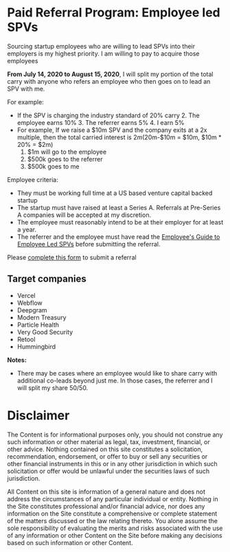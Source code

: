 # Paid Referral Program: Employee led SPVs
Sourcing startup employees who are willing to lead SPVs into their employers is my highest priority. I am willing to pay to acquire those employees

**From July 14, 2020 to August 15, 2020**, I will split my portion of the total carry with anyone who refers an employee who then goes on to lead an SPV with me. 

For example:

 -  If the SPV is charging the industry standard of 20% carry
	2. The employee earns 10%
	3. The referrer earns 5%
	4. I earn 5%
 -  For example, If we raise a $10m SPV and the company exits at a 2x multiple, then the total carried interest is $2m ($20m-$10m = $10m, $10m * 20% = $2m)
    1.  $1m will go to the employee
    2.  $500k goes to the referrer
    3.  $500k goes to me

Employee criteria:
 - They must be working full time at a US based venture capital backed startup
 - The startup must have raised at least a Series A. Referrals at Pre-Series A companies will be accepted at my discretion.
 - The employee must reasonably intend to be at their employer for at least a year.
 - The referrer and the employee must have read the [Employee's Guide to Employee Led SPVs](https://harveymultani.substack.com/p/startup-employee-syndicates-multiply) before submitting the referral.

Please [complete this form](https://harveymultani902367.typeform.com/to/ZrDo7G08) to submit a referral

## Target companies
- Vercel
- Webflow
- Deepgram
- Modern Treasury
- Particle Health
- Very Good Security
- Retool
- Hummingbird

**Notes:** 

 - There may be cases where an employee would like to share carry with additional co-leads beyond just me. In those cases, the referrer and I will split my share 50/50. 

# Disclaimer

The Content is for informational purposes only, you should not construe any such information or other material as legal, tax, investment, financial, or other advice. Nothing contained on this site constitutes a solicitation, recommendation, endorsement, or offer to buy or sell any securities or other financial instruments in this or in any other jurisdiction in which such solicitation or offer would be unlawful under the securities laws of such jurisdiction.

All Content on this site is information of a general nature and does not address the circumstances of any particular individual or entity. Nothing in the Site constitutes professional and/or financial advice, nor does any information on the Site constitute a comprehensive or complete statement of the matters discussed or the law relating thereto. You alone assume the sole responsibility of evaluating the merits and risks associated with the use of any information or other Content on the Site before making any decisions based on such information or other Content.






<!--stackedit_data:
eyJoaXN0b3J5IjpbLTg1MjM5Nzk1NCwxMTk0NDkzMzc1LC0xNz
U3OTcwOTcyLDE0MjI4OTkyOTIsLTM1MjUwMDczNywtOTk2OTUz
NzU0LC0yMjU2MDI5OTMsLTU3MTAxOTM5MywxOTAxOTAzNjg0LC
0yMDg4NzQ2NjEyXX0=
-->